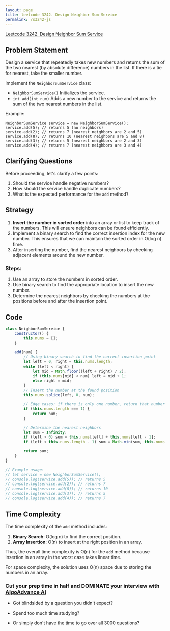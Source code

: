 ```yaml
---
layout: page
title: leetcode 3242. Design Neighbor Sum Service
permalink: /s3242-js
---
```

[Leetcode 3242. Design Neighbor Sum Service](https://algoadvance.github.io/algoadvance/l3242)
## Problem Statement

Design a service that repeatedly takes new numbers and returns the sum of the two nearest (by absolute difference) numbers in the list. If there is a tie for nearest, take the smaller number. 

Implement the `NeighborSumService` class:
- `NeighborSumService()` Initializes the service.
- `int add(int num)` Adds a new number to the service and returns the sum of the two nearest numbers in the list.

Example:
```
NeighborSumService service = new NeighborSumService();
service.add(5); // returns 5 (no neighbors)
service.add(2); // returns 7 (nearest neighbors are 2 and 5)
service.add(8); // returns 10 (nearest neighbors are 5 and 8)
service.add(3); // returns 5 (nearest neighbors are 2 and 3)
service.add(4); // returns 7 (nearest neighbors are 3 and 4)
```

## Clarifying Questions

Before proceeding, let's clarify a few points:
1. Should the service handle negative numbers?
2. How should the service handle duplicate numbers?
3. What is the expected performance for the `add` method?

## Strategy

1. **Insert the number in sorted order** into an array or list to keep track of the numbers. This will ensure neighbors can be found efficiently.
2. Implement a binary search to find the correct insertion index for the new number. This ensures that we can maintain the sorted order in O(log n) time.
3. After inserting the number, find the nearest neighbors by checking adjacent elements around the new number.

### Steps:
1. Use an array to store the numbers in sorted order.
2. Use binary search to find the appropriate location to insert the new number.
3. Determine the nearest neighbors by checking the numbers at the positions before and after the insertion point.

## Code

```javascript
class NeighborSumService {
    constructor() {
        this.nums = [];
    }

    add(num) {
        // Using binary search to find the correct insertion point
        let left = 0, right = this.nums.length;
        while (left < right) {
            let mid = Math.floor((left + right) / 2);
            if (this.nums[mid] < num) left = mid + 1;
            else right = mid;
        }
        // Insert the number at the found position
        this.nums.splice(left, 0, num);

        // Edge cases: if there is only one number, return that number
        if (this.nums.length === 1) {
            return num;
        }

        // Determine the nearest neighbors
        let sum = Infinity;
        if (left > 0) sum = this.nums[left] + this.nums[left - 1];
        if (left < this.nums.length - 1) sum = Math.min(sum, this.nums[left] + this.nums[left + 1]);

        return sum;
    }
}

// Example usage:
// let service = new NeighborSumService();
// console.log(service.add(5)); // returns 5
// console.log(service.add(2)); // returns 7
// console.log(service.add(8)); // returns 10
// console.log(service.add(3)); // returns 5
// console.log(service.add(4)); // returns 7
```


## Time Complexity

The time complexity of the `add` method includes:
1. **Binary Search**: O(log n) to find the correct position.
2. **Array Insertion**: O(n) to insert at the right position in an array.

Thus, the overall time complexity is O(n) for the `add` method because insertion in an array in the worst case takes linear time.

For space complexity, the solution uses O(n) space due to storing the numbers in an array.


### Cut your prep time in half and DOMINATE your interview with [AlgoAdvance AI](https://algoAdvance.com)

- Got blindsided by a question you didn't expect?

- Spend too much time studying?

- Or simply don't have the time to go over all 3000 questions?

